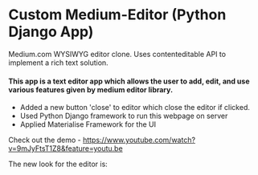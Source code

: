 # Custom Medium-Editor (Python Django App)
Medium.com WYSIWYG editor clone. Uses contenteditable API to implement a rich text solution.

#### This app is a text editor app which allows the user to add, edit, and use various features given by medium editor library.

- Added a new button 'close' to editor which close the editor if clicked.
- Used Python Django framework to run this webpage on server
- Applied Materialise Framework for the UI 

Check out the demo - https://www.youtube.com/watch?v=9mJyFtsT1Z8&feature=youtu.be

The new look for the editor is: 

